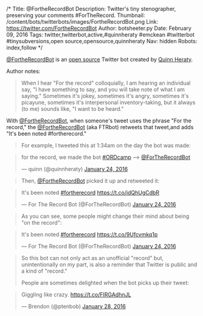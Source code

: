 /*
Title: @FortheRecordBot
Description: Twitter's tiny stenographer, preserving your comments #ForTheRecord.
Thumbnail: /content/bots/twitterbots/images/FortheRecordBot.png
Link: https://twitter.com/FortheRecordBot
Author: botsheeter.py
Date: February 09, 2016
Tags: twitter,twitterbot,active,#quinnheraty #emckean #twitterbot #tinysubversions,open source,opensource,quinnheraty
Nav: hidden
Robots: index,follow
*/

[@FortheRecordBot](https://twitter.com/FortheRecordBot) is an [open source](https://github.com/ForTheRecordBot/ForTheRecordBot) Twitter bot created by [Quinn Heraty](https://twitter.com/quinnheraty). 

Author notes:

> When I hear "For the record" colloquially, I am hearing an individual say, "I have something to say, and you will take note of what I am saying." Sometimes it's jokey, sometimes it's angry, sometimes it's picayune, sometimes it's interpersonal inventory-taking, but it always (to me) sounds like, "I want to be heard."
> 
With [@FortheRecordBot](https://twitter.com/FortheRecordBot), when someone's tweet uses the phrase "For the record," the [@FortheRecordBot](https://twitter.com/FortheRecordBot) (aka FTRbot) retweets that tweet,and adds "It's been noted #fortherecord." 
>
>For example, I tweeted this at 1:34am on the day the bot was made:

<blockquote class="twitter-tweet" data-lang="en"><p lang="en" dir="ltr">for the record, we made the bot <a href="https://twitter.com/hashtag/ORDcamp?src=hash">#ORDcamp</a> --&gt; <a href="https://twitter.com/ForTheRecordBot">@ForTheRecordBot</a></p>&mdash; quinn (@quinnheraty) <a href="https://twitter.com/quinnheraty/status/691147012033507328">January 24, 2016</a></blockquote>
<script async src="//platform.twitter.com/widgets.js" charset="utf-8"></script>

>Then, [@FortheRecordBot](https://twitter.com/FortheRecordBot) picked it up and retweeted it:

<blockquote class="twitter-tweet" data-lang="en"><p lang="en" dir="ltr">It&#39;s been noted <a href="https://twitter.com/hashtag/fortherecord?src=hash">#fortherecord</a> <a href="https://t.co/idQhUgCdbR">https://t.co/idQhUgCdbR</a></p>&mdash; For The Record Bot (@ForTheRecordBot) <a href="https://twitter.com/ForTheRecordBot/status/691147141142728704">January 24, 2016</a></blockquote>
<script async src="//platform.twitter.com/widgets.js" charset="utf-8"></script>

>As you can see, some people might change their mind about being "on the record":

<blockquote class="twitter-tweet" data-lang="en"><p lang="en" dir="ltr">It&#39;s been noted <a href="https://twitter.com/hashtag/fortherecord?src=hash">#fortherecord</a> <a href="https://t.co/9Ufcvmkq1p">https://t.co/9Ufcvmkq1p</a></p>&mdash; For The Record Bot (@ForTheRecordBot) <a href="https://twitter.com/ForTheRecordBot/status/691229755711037440">January 24, 2016</a></blockquote>
<script async src="//platform.twitter.com/widgets.js" charset="utf-8"></script>

>So this bot can not only act as an unofficial "record" but, unintentionally
>on my part, is also a reminder that Twitter is public and a kind of
>"record."
>
>People are sometimes delighted when the bot picks up their tweet:

<blockquote class="twitter-tweet" data-lang="en"><p lang="en" dir="ltr">Giggling like crazy. <a href="https://t.co/FIRGAdhnJL">https://t.co/FIRGAdhnJL</a></p>&mdash; Brendon (@ptenbob) <a href="https://twitter.com/ptenbob/status/692712003245346817">January 28, 2016</a></blockquote>
<script async src="//platform.twitter.com/widgets.js" charset="utf-8"></script>
